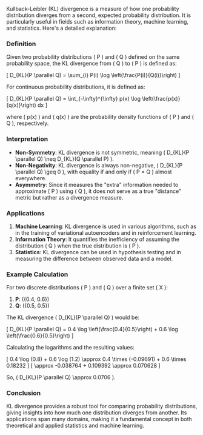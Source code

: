 Kullback-Leibler (KL) divergence is a measure of how one probability distribution diverges from a second, expected probability distribution. It is particularly useful in fields such as information theory, machine learning, and statistics. Here's a detailed explanation:

### Definition

Given two probability distributions \( P \) and \( Q \) defined on the same probability space, the KL divergence from \( Q \) to \( P \) is defined as:

\[ D_{KL}(P \parallel Q) = \sum_{i} P(i) \log \left(\frac{P(i)}{Q(i)}\right) \]

For continuous probability distributions, it is defined as:

\[ D_{KL}(P \parallel Q) = \int_{-\infty}^{\infty} p(x) \log \left(\frac{p(x)}{q(x)}\right) dx \]

where \( p(x) \) and \( q(x) \) are the probability density functions of \( P \) and \( Q \), respectively.

### Interpretation

- **Non-Symmetry**: KL divergence is not symmetric, meaning \( D_{KL}(P \parallel Q) \neq D_{KL}(Q \parallel P) \).
- **Non-Negativity**: KL divergence is always non-negative, \( D_{KL}(P \parallel Q) \geq 0 \), with equality if and only if \( P = Q \) almost everywhere.
- **Asymmetry**: Since it measures the "extra" information needed to approximate \( P \) using \( Q \), it does not serve as a true "distance" metric but rather as a divergence measure.

### Applications

1. **Machine Learning**: KL divergence is used in various algorithms, such as in the training of variational autoencoders and in reinforcement learning.
2. **Information Theory**: It quantifies the inefficiency of assuming the distribution \( Q \) when the true distribution is \( P \).
3. **Statistics**: KL divergence can be used in hypothesis testing and in measuring the difference between observed data and a model.

### Example Calculation

For two discrete distributions \( P \) and \( Q \) over a finite set \( X \):

1. **P**: \(\{0.4, 0.6\}\)
2. **Q**: \(\{0.5, 0.5\}\)

The KL divergence \( D_{KL}(P \parallel Q) \) would be:

\[ D_{KL}(P \parallel Q) = 0.4 \log \left(\frac{0.4}{0.5}\right) + 0.6 \log \left(\frac{0.6}{0.5}\right) \]

Calculating the logarithms and the resulting values:

\[ 0.4 \log (0.8) + 0.6 \log (1.2) \approx 0.4 \times (-0.09691) + 0.6 \times 0.18232 \]
\[ \approx -0.038764 + 0.109392 \approx 0.070628 \]

So, \( D_{KL}(P \parallel Q) \approx 0.0706 \).

### Conclusion

KL divergence provides a robust tool for comparing probability distributions, giving insights into how much one distribution diverges from another. Its applications span many domains, making it a fundamental concept in both theoretical and applied statistics and machine learning.